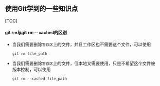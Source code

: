 ## 使用Git学到的一些知识点

[TOC]

#### git rm与git rm –-cached的区别

- 当我们需要删除`暂存区`上的文件，并且工作区也不需要这个文件，可以使用

    ```git
    git rm file_path
    ```

- 当我们需要删除`暂存区`上的文件，但本地又需要使用，只是不希望这个文件被版本控制，可以使用

    ```git
    git rm --cached file_path
    ```

